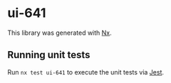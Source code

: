 # ui-641

This library was generated with [Nx](https://nx.dev).

## Running unit tests

Run `nx test ui-641` to execute the unit tests via [Jest](https://jestjs.io).
